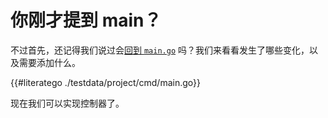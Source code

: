 # 你刚才提到 main？

不过首先，还记得我们说过会[回到 `main.go`](/cronjob-tutorial/empty-main.md) 吗？我们来看看发生了哪些变化，以及需要添加什么。

{{#literatego ./testdata/project/cmd/main.go}}

现在我们可以实现控制器了。

